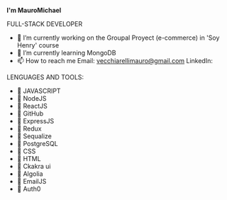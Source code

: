 


**I'm MauroMichael**

FULL-STACK DEVELOPER


- 🔭 I’m currently working on the Groupal Proyect (e-commerce) in 'Soy Henry' course
- 🌱 I’m currently learning MongoDB
- 📫 How to reach me
   Email: vecchiarellimauro@gmail.com
   LinkedIn: 


LENGUAGES AND TOOLS:

- :1st_place_medal: JAVASCRIPT
- :1st_place_medal: NodeJS
- :1st_place_medal: ReactJS
- :1st_place_medal: GitHub
- :1st_place_medal: ExpressJS
- :1st_place_medal: Redux
- :1st_place_medal: Sequalize
- :1st_place_medal: PostgreSQL
- :1st_place_medal: CSS
- :1st_place_medal: HTML
- :1st_place_medal: Ckakra ui
- :1st_place_medal: Algolia
- :1st_place_medal: EmailJS
- :1st_place_medal: Auth0




